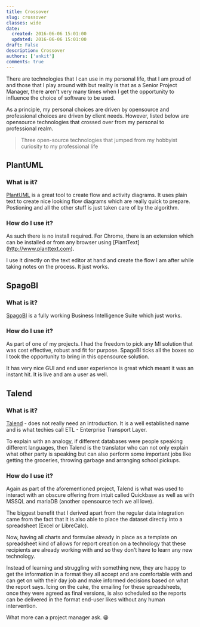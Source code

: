 ```yaml
---
title: Crossover
slug: crossover
classes: wide
date: 
  created: 2016-06-06 15:01:00
  updated: 2016-06-06 15:01:00
draft: False
description: Crossover
authors: ['ankit']
comments: true
---
```

There are technologies that I can use in my personal life, that I am proud of and those that I play around with but reality is that as a Senior Project Manager, there aren't very many times when I get the opportunity to influence the choice of software to be used.

As a principle, my personal choices are driven by opensource and professional choices are driven by client needs. However, listed below are opensource technologies that crossed over from my personal to professional realm.

> Three open-source technologies that jumped from my hobbyist curiosity to my professional life

<!-- more -->

## PlantUML

### What is it?
[PlantUML](http://www.plantuml.com/) is a great tool to create flow and activity diagrams. It uses plain text to create nice looking flow diagrams which are really quick to prepare. Postioning and all the other stuff is just taken care of by the algorithm.

### How do I use it?
As such there is no install required. For Chrome, there is an extension which can be installed or from any browser using [PlantText] (http://www.planttext.com).

I use it directly on the text editor at hand and create the flow I am after while taking notes on the process. It just works.

## SpagoBI

### What is it?
[SpagoBI](https://www.spagobi.org/) is a fully working Business Intelligence Suite which just works.

### How do I use it?
As part of one of my projects. I had the freedom to pick any MI solution that was cost effective, robust and fit for purpose. SpagoBI ticks all the boxes so I took the opportunity to bring in this opensource solution.

It has very nice GUI and end user experience is great which meant it was an instant hit. It is live and am a user as well.

## Talend

### What is it?
[Talend](http://www.talend.com) - does not really need an introduction. It is a well established name and is what techies call ETL - Enterprise Transport Layer.

To explain with an analogy, if different databases were people speaking different languages, then Talend is the translator who can not only explain what other party is speaking but can also perform some important jobs like getting the groceries, throwing garbage and arranging school pickups.

### How do I use it?
Again as part of the aforementioned project, Talend is what was used to interact with an obscure offering from intuit called Quickbase as well as with MSSQL and mariaDB (another opensource tech we all love).

The biggest benefit that I derived apart from the regular data integration came from the fact that it is also able to place the dataset directly into a spreadsheet (Excel or LibreCalc).

Now, having all charts and formulae already in place as a template on spreadsheet kind of allows for report creation on a technology that these recipients are already working with and so they don't have to learn any new technology.

Instead of learning and struggling with something new, they are happy to get the information in a format they all accept and are comfortable with and can get on with their day job and make informed decisions based on what the report says. Icing on the cake, the emailing for these spreadsheets, once they were agreed as final versions, is also scheduled so the reports can be delivered in the format end-user likes without any human intervention. 

What more can a project manager ask. :grinning: